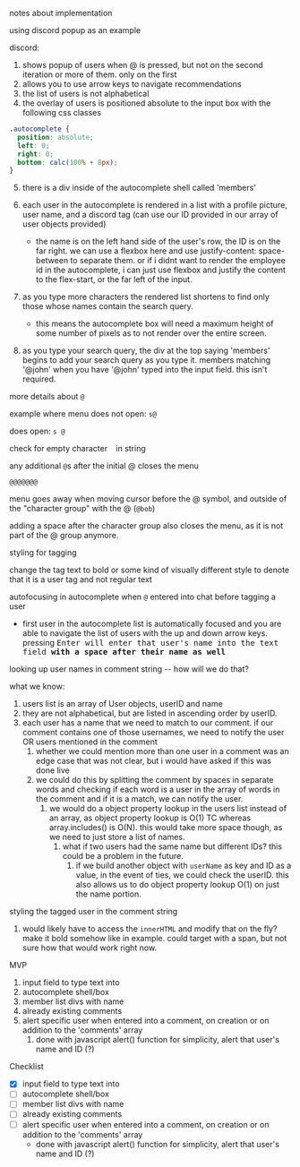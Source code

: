notes about implementation

using discord popup as an example

discord:

1. shows popup of users when @ is pressed, but not on the second iteration or more of them. only on the first
2. allows you to use arrow keys to navigate recommendations
3. the list of users is not alphabetical
4. the overlay of users is positioned absolute to the input box with the following css classes

```scss
.autocomplete {
  position: absolute;
  left: 0;
  right: 0;
  bottom: calc(100% + 8px);
}
```

5. there is a div inside of the autocomplete shell called 'members'
6. each user in the autocomplete is rendered in a list with a profile picture, user name, and a discord tag (can use our ID provided in our array of user objects provided)

   - the name is on the left hand side of the user's row, the ID is on the far right. we can use a flexbox here and use justify-content: space-between to separate them. or if i didnt want to render the employee id in the autocomplete, i can just use flexbox and justify the content to the flex-start, or the far left of the input.

7. as you type more characters the rendered list shortens to find only those whose names contain the search query.

   - this means the autocomplete box will need a maximum height of some number of pixels as to not render over the entire screen.

8. as you type your search query, the div at the top saying 'members' begins to add your search query as you type it. members matching '@john' when you have '@john' typed into the input field. this isn't required.

more details about `@`

example where menu does not open:
`s@`

does open:
`s @`

check for empty character ` ` in string

any additional `@`s after the initial @ closes the menu

`@@@@@@@`

menu goes away when moving cursor before the @ symbol, and outside of the "character group" with the @ (`@bob`)

adding a space after the character group also closes the menu, as it is not part of the @ group anymore.

styling for tagging

change the tag text to bold or some kind of visually different style to denote that it is a user tag and not regular text

autofocusing in autocomplete when `@` entered into chat before tagging a user

- first user in the autocomplete list is automatically focused and you are able to navigate the list of users with the up and down arrow keys. pressing <kbd>Enter<kbd> will enter that user's name into the text field **with a space after their name as well**

looking up user names in comment string -- how will we do that?

what we know:

1. users list is an array of User objects, userID and name
2. they are not alphabetical, but are listed in ascending order by userID.
3. each user has a name that we need to match to our comment. if our comment contains one of those usernames, we need to notify the user OR users mentioned in the comment
   1. whether we could mention more than one user in a comment was an edge case that was not clear, but i would have asked if this was done live
   2. we could do this by splitting the comment by spaces in separate words and checking if each word is a user in the array of words in the comment and if it is a match, we can notify the user.
      1. we would do a object property lookup in the users list instead of an array, as object property lookup is O(1) TC whereas array.includes() is O(N). this would take more space though, as we need to just store a list of names.
         1. what if two users had the same name but different IDs? this could be a problem in the future.
            1. if we build another object with `userName` as key and ID as a value, in the event of ties, we could check the userID. this also allows us to do object property lookup O(1) on just the name portion.

styling the tagged user in the comment string

1. would likely have to access the `innerHTML` and modify that on the fly? make it bold somehow like in example. could target with a span, but not sure how that would work right now.

MVP

1. input field to type text into
2. autocomplete shell/box
3. member list divs with name
4. already existing comments
5. alert specific user when entered into a comment, on creation or on addition to the 'comments' array
   1. done with javascript alert() function for simplicity, alert that user's name and ID (?)

Checklist

- [x] input field to type text into
- [ ] autocomplete shell/box
- [ ] member list divs with name
- [ ] already existing comments
- [ ] alert specific user when entered into a comment, on creation or on addition to the 'comments' array
  - done with javascript alert() function for simplicity, alert that user's name and ID (?)
